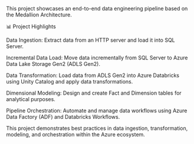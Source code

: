 This project showcases an end-to-end data engineering pipeline based on the Medallion Architecture.

📊 Project Highlights

Data Ingestion: Extract data from an HTTP server and load it into SQL Server.

Incremental Data Load: Move data incrementally from SQL Server to Azure Data Lake Storage Gen2 (ADLS Gen2).

Data Transformation: Load data from ADLS Gen2 into Azure Databricks using Unity Catalog and apply data transformations.

Dimensional Modeling: Design and create Fact and Dimension tables for analytical purposes.

Pipeline Orchestration: Automate and manage data workflows using Azure Data Factory (ADF) and Databricks Workflows.

This project demonstrates best practices in data ingestion, transformation, modeling, and orchestration within the Azure ecosystem.
